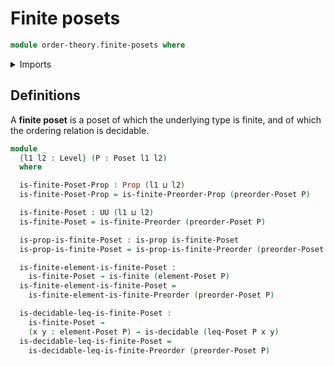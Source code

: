 # Finite posets

```agda
module order-theory.finite-posets where
```

<details><summary>Imports</summary>

```agda
open import foundation.decidable-types
open import foundation.propositions
open import foundation.universe-levels

open import order-theory.finite-preorders
open import order-theory.posets

open import univalent-combinatorics.finite-types
```

</details>

## Definitions

A **finite poset** is a poset of which the underlying type is finite, and of which the ordering relation is decidable.

```agda
module _
  {l1 l2 : Level} (P : Poset l1 l2)
  where

  is-finite-Poset-Prop : Prop (l1 ⊔ l2)
  is-finite-Poset-Prop = is-finite-Preorder-Prop (preorder-Poset P)

  is-finite-Poset : UU (l1 ⊔ l2)
  is-finite-Poset = is-finite-Preorder (preorder-Poset P)

  is-prop-is-finite-Poset : is-prop is-finite-Poset
  is-prop-is-finite-Poset = is-prop-is-finite-Preorder (preorder-Poset P)

  is-finite-element-is-finite-Poset :
    is-finite-Poset → is-finite (element-Poset P)
  is-finite-element-is-finite-Poset =
    is-finite-element-is-finite-Preorder (preorder-Poset P)

  is-decidable-leq-is-finite-Poset :
    is-finite-Poset →
    (x y : element-Poset P) → is-decidable (leq-Poset P x y)
  is-decidable-leq-is-finite-Poset =
    is-decidable-leq-is-finite-Preorder (preorder-Poset P)
```
